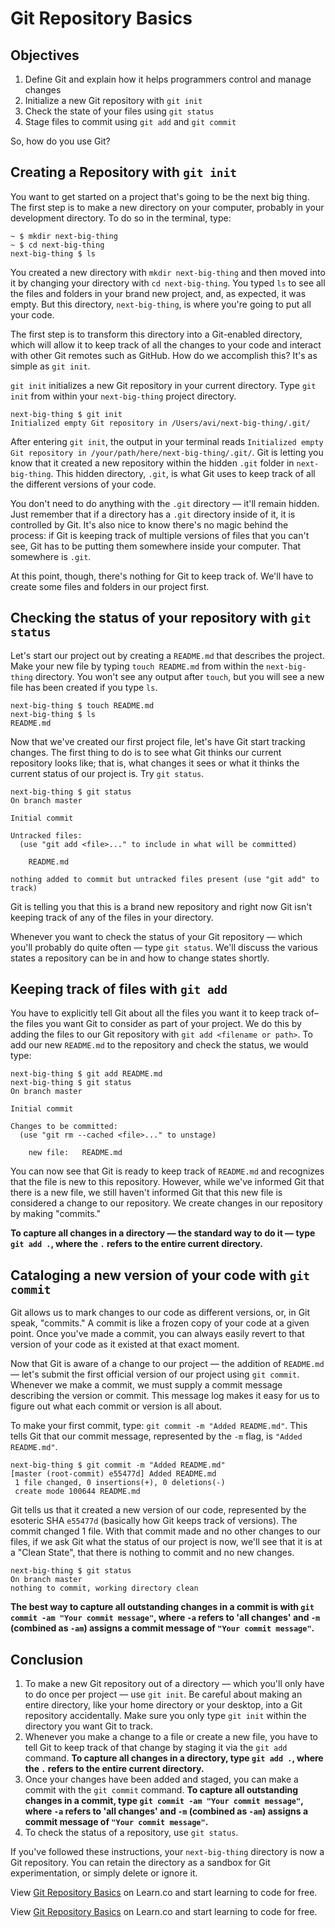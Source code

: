 # Git Repository Basics

## Objectives

1. Define Git and explain how it helps programmers control and manage changes
2. Initialize a new Git repository with `git init`
3. Check the state of your files using `git status`
4. Stage files to commit using `git add` and `git commit`

So, how do you use Git?

## Creating a Repository with `git init`

You want to get started on a project that's going to be the next big thing. The first step is to make a new directory on your computer, probably in your development directory. To do so in the terminal, type:

```
~ $ mkdir next-big-thing
~ $ cd next-big-thing
next-big-thing $ ls

```

You created a new directory with `mkdir next-big-thing` and then moved into it by changing your directory with `cd next-big-thing`. You typed `ls` to see all the files and folders in your brand new project, and, as expected, it was empty. But this directory, `next-big-thing`, is where you're going to put all your code.

The first step is to transform this directory into a Git-enabled directory, which will allow it to keep track of all the changes to your code and interact with other Git remotes such as GitHub. How do we accomplish this? It's as simple as `git init`.

`git init` initializes a new Git repository in your current directory. Type `git init` from within your `next-big-thing` project directory.

```
next-big-thing $ git init
Initialized empty Git repository in /Users/avi/next-big-thing/.git/
```

After entering `git init`, the output in your terminal reads `Initialized empty Git repository in /your/path/here/next-big-thing/.git/`. Git is letting you know that it created a new repository within the hidden `.git` folder in `next-big-thing`. This hidden directory, `.git`, is what Git uses to keep track of all the different versions of your code.

You don't need to do anything with the `.git` directory –– it'll remain hidden. Just remember that if a directory has a `.git` directory inside of it, it is controlled by Git. It's also nice to know there's no magic behind the process: if Git is keeping track of multiple versions of files that you can't see, Git has to be putting them somewhere inside your computer. That somewhere is `.git`.

At this point, though, there's nothing for Git to keep track of. We'll have to create some files and folders in our project first.

## Checking the status of your repository with `git status`

Let's start our project out by creating a `README.md` that describes the project. Make your new file by typing `touch README.md` from within the `next-big-thing` directory. You won't see any output after `touch`, but you will see a new file has been created if you type `ls`.

```
next-big-thing $ touch README.md
next-big-thing $ ls
README.md
```

Now that we've created our first project file, let's have Git start tracking changes. The first thing to do is to see what Git thinks our current repository looks like; that is, what changes it sees or what it thinks the current status of our project is. Try `git status`.

```
next-big-thing $ git status
On branch master

Initial commit

Untracked files:
  (use "git add <file>..." to include in what will be committed)

	README.md

nothing added to commit but untracked files present (use "git add" to track)
```

Git is telling you that this is a brand new repository and right now Git isn't keeping track of any of the files in your directory.

Whenever you want to check the status of your Git repository –– which you'll probably do quite often –– type `git status`. We'll discuss the various states a repository can be in and how to change states shortly.

## Keeping track of files with `git add`

You have to explicitly tell Git about all the files you want it to keep track of– the files you want Git to consider as part of your project. We do this by adding the files to our Git repository with `git add <filename or path>`. To add our new `README.md` to the repository and check the status, we would type:

```
next-big-thing $ git add README.md
next-big-thing $ git status
On branch master

Initial commit

Changes to be committed:
  (use "git rm --cached <file>..." to unstage)

	new file:   README.md
```

You can now see that Git is ready to keep track of `README.md` and recognizes that the file is new to this repository. However, while we've informed Git that there is a new file, we still haven't informed Git that this new file is considered a change to our repository. We create changes in our repository by making "commits."

**To capture all changes in a directory –– the standard way to do it –– type `git add .`, where the `.` refers to the entire current directory.**

## Cataloging a new version of your code with `git commit`

Git allows us to mark changes to our code as different versions, or, in Git speak, "commits." A commit is like a frozen copy of your code at a given point. Once you've made a commit, you can always easily revert to that version of your code as it existed at that exact moment.

Now that Git is aware of a change to our project –– the addition of `README.md` –– let's submit the first official version of our project using `git commit`. Whenever we make a commit, we must supply a commit message describing the version or commit. This message log makes it easy for us to figure out what each commit or version is all about.

To make your first commit, type: `git commit -m "Added README.md"`. This tells Git that our commit message, represented by the `-m` flag, is `"Added README.md"`.

```
next-big-thing $ git commit -m "Added README.md"
[master (root-commit) e55477d] Added README.md
 1 file changed, 0 insertions(+), 0 deletions(-)
 create mode 100644 README.md
```

Git tells us that it created a new version of our code, represented by the esoteric SHA `e55477d` (basically how Git keeps track of versions). The commit changed 1 file. With that commit made and no other changes to our files, if we ask Git what the status of our project is now, we'll see that it is at a "Clean State", that there is nothing to commit and no new changes.

```
next-big-thing $ git status
On branch master
nothing to commit, working directory clean
```

**The best way to capture all outstanding changes in a commit is with `git commit -am "Your commit message"`, where `-a` refers to 'all changes' and `-m` (combined as `-am`) assigns a commit message of `"Your commit message"`.**

## Conclusion

1. To make a new Git repository out of a directory –– which you'll only have to do once per project –– use `git init`. Be careful about making an entire directory, like your home directory or your desktop, into a Git repository accidentally. Make sure you only type `git init` within the directory you want Git to track.
2. Whenever you make a change to a file or create a new file, you have to tell Git to keep track of that change by staging it via the `git add` command. **To capture all changes in a directory, type `git add .`, where the `.` refers to the entire current directory.**
3. Once your changes have been added and staged, you can make a commit with the `git commit` command. **To capture all outstanding changes in a commit, type `git commit -am "Your commit message"`, where `-a` refers to 'all changes' and `-m` (combined as `-am`) assigns a commit message of `"Your commit message"`.**
4. To check the status of a repository, use `git status`.

If you've followed these instructions, your `next-big-thing` directory is now a Git repository. You can retain the directory as a sandbox for Git experimentation, or simply delete or ignore it.

<p data-visibility='hidden'>View <a href='https://learn.co/lessons/git-basics-readme' title='Git Repository Basics'>Git Repository Basics</a> on Learn.co and start learning to code for free.</p>

<p class='util--hide'>View <a href='https://learn.co/lessons/git-basics-readme'>Git Repository Basics</a> on Learn.co and start learning to code for free.</p>
